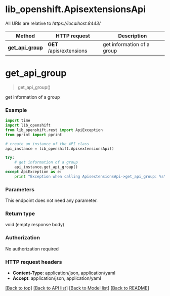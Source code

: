 # lib_openshift.ApisextensionsApi

All URIs are relative to *https://localhost:8443/*

Method | HTTP request | Description
------------- | ------------- | -------------
[**get_api_group**](ApisextensionsApi.md#get_api_group) | **GET** /apis/extensions | get information of a group


# **get_api_group**
> get_api_group()

get information of a group

### Example 
```python
import time
import lib_openshift
from lib_openshift.rest import ApiException
from pprint import pprint

# create an instance of the API class
api_instance = lib_openshift.ApisextensionsApi()

try: 
    # get information of a group
    api_instance.get_api_group()
except ApiException as e:
    print "Exception when calling ApisextensionsApi->get_api_group: %s\n" % e
```

### Parameters
This endpoint does not need any parameter.

### Return type

void (empty response body)

### Authorization

No authorization required

### HTTP request headers

 - **Content-Type**: application/json, application/yaml
 - **Accept**: application/json, application/yaml

[[Back to top]](#) [[Back to API list]](../README.md#documentation-for-api-endpoints) [[Back to Model list]](../README.md#documentation-for-models) [[Back to README]](../README.md)

